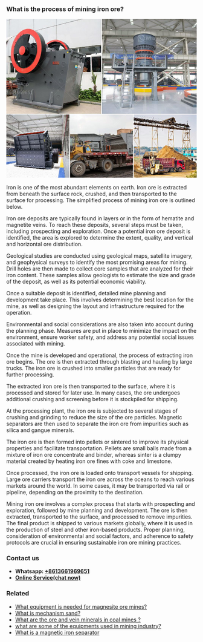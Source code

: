 <h3>What is the process of mining iron ore?</h3><img src='1701742745.jpg' alt=''><p>Iron is one of the most abundant elements on earth. Iron ore is extracted from beneath the surface rock, crushed, and then transported to the surface for processing. The simplified process of mining iron ore is outlined below.</p><p>Iron ore deposits are typically found in layers or in the form of hematite and magnetite veins. To reach these deposits, several steps must be taken, including prospecting and exploration. Once a potential iron ore deposit is identified, the area is explored to determine the extent, quality, and vertical and horizontal ore distribution.</p><p>Geological studies are conducted using geological maps, satellite imagery, and geophysical surveys to identify the most promising areas for mining. Drill holes are then made to collect core samples that are analyzed for their iron content. These samples allow geologists to estimate the size and grade of the deposit, as well as its potential economic viability.</p><p>Once a suitable deposit is identified, detailed mine planning and development take place. This involves determining the best location for the mine, as well as designing the layout and infrastructure required for the operation.</p><p>Environmental and social considerations are also taken into account during the planning phase. Measures are put in place to minimize the impact on the environment, ensure worker safety, and address any potential social issues associated with mining.</p><p>Once the mine is developed and operational, the process of extracting iron ore begins. The ore is then extracted through blasting and hauling by large trucks. The iron ore is crushed into smaller particles that are ready for further processing.</p><p>The extracted iron ore is then transported to the surface, where it is processed and stored for later use. In many cases, the ore undergoes additional crushing and screening before it is stockpiled for shipping.</p><p>At the processing plant, the iron ore is subjected to several stages of crushing and grinding to reduce the size of the ore particles. Magnetic separators are then used to separate the iron ore from impurities such as silica and gangue minerals.</p><p>The iron ore is then formed into pellets or sintered to improve its physical properties and facilitate transportation. Pellets are small balls made from a mixture of iron ore concentrate and binder, whereas sinter is a clumpy material created by heating iron ore fines with coke and limestone.</p><p>Once processed, the iron ore is loaded onto transport vessels for shipping. Large ore carriers transport the iron ore across the oceans to reach various markets around the world. In some cases, it may be transported via rail or pipeline, depending on the proximity to the destination.</p><p>Mining iron ore involves a complex process that starts with prospecting and exploration, followed by mine planning and development. The ore is then extracted, transported to the surface, and processed to remove impurities. The final product is shipped to various markets globally, where it is used in the production of steel and other iron-based products. Proper planning, consideration of environmental and social factors, and adherence to safety protocols are crucial in ensuring sustainable iron ore mining practices.</p><h3>Contact us</h3><ul><li><strong>Whatsapp:&nbsp;<a href="https://wa.me/8613661969651">+8613661969651</a></strong></li><li><a href="https://swt.shibang-china.com/?git&amp;zhl&amp;What is the process of mining iron ore"><strong>Online Service(chat now)</strong></a></li></ul><h3>Related</h3><ul><li><a href='What equipment is needed for magnesite ore mines.md'>What equipment is needed for magnesite ore mines?</a></li><li><a href='What is mechanism sand.md'>What is mechanism sand?</a></li><li><a href='What are the ore and vein minerals in coal mines .md'>What are the ore and vein minerals in coal mines ?</a></li><li><a href='what are some of the equipments used in mining industry.md'>what are some of the equipments used in mining industry?</a></li><li><a href='What is a magnetic iron separator.md'>What is a magnetic iron separator</a></li></ul>